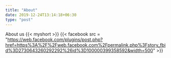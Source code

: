 ```yaml
---
title: "About"
date: 2019-12-24T13:14:18+06:30
type: "post"
---
```


About us
{{< myshort >}}
{{< facebook src = "https://web.facebook.com/plugins/post.php?href=https%3A%2F%2Fweb.facebook.com%2Fpermalink.php%3Fstory_fbid%3D2730643260292292%26id%3D100000399358592&width=500" >}}